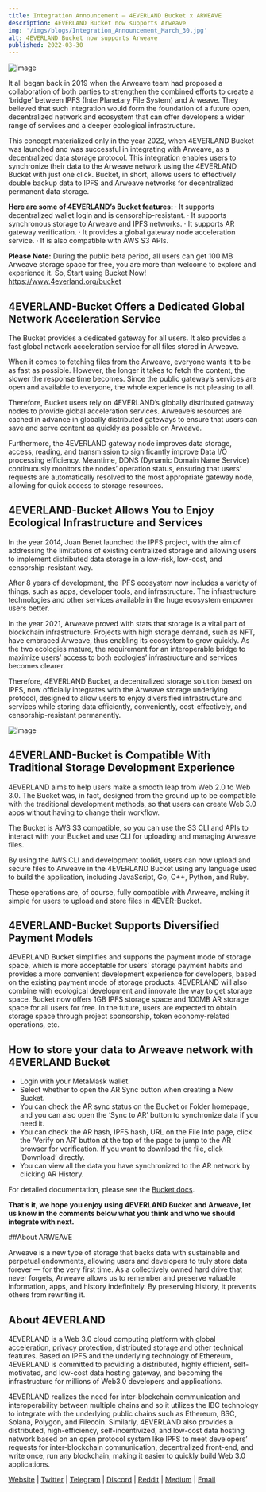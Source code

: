 ```yaml
---
title: Integration Announcement — 4EVERLAND Bucket x ARWEAVE
description: 4EVERLAND Bucket now supports Arweave
img: '/imgs/blogs/Integration_Announcement_March_30.jpg'
alt: 4EVERLAND Bucket now supports Arweave
published: 2022-03-30
---
```


![image](/imgs/blogs/Integration_Announcement_March_30.jpg)

It all began back in 2019 when the Arweave team had proposed a collaboration of both parties to strengthen the combined efforts to create a ‘bridge’ between IPFS (InterPlanetary File System) and Arweave. They believed that such integration would form the foundation of a future open, decentralized network and ecosystem that can offer developers a wider range of services and a deeper ecological infrastructure.

This concept materialized only in the year 2022, when 4EVERLAND Bucket was launched and was successful in integrating with Arweave, as a decentralized data storage protocol. This integration enables users to synchronize their data to the Arweave network using the 4EVERLAND Bucket with just one click. Bucket, in short, allows users to effectively double backup data to IPFS and Arweave networks for decentralized permanent data storage.

**Here are some of 4EVERLAND’s Bucket features:**
· It supports decentralized wallet login and is censorship-resistant.
· It supports synchronous storage to Arweave and IPFS networks.
· It supports AR gateway verification.
· It provides a global gateway node acceleration service.
· It is also compatible with AWS S3 APIs.

**Please Note:** During the public beta period, all users can get 100 MB Arweave storage space for free, you are more than welcome to explore and experience it. So,
Start using Bucket Now! https://www.4everland.org/bucket

## 4EVERLAND-Bucket Offers a Dedicated Global Network Acceleration Service

The Bucket provides a dedicated gateway for all users. It also provides a fast global network acceleration service for all files stored in Arweave.

When it comes to fetching files from the Arweave, everyone wants it to be as fast as possible. However, the longer it takes to fetch the content, the slower the response time becomes. Since the public gateway’s services are open and available to everyone, the whole experience is not pleasing to all.

Therefore, Bucket users rely on 4EVERLAND’s globally distributed gateway nodes to provide global acceleration services. Arweave’s resources are cached in advance in globally distributed gateways to ensure that users can save and serve content as quickly as possible on Arweave.

Furthermore, the 4EVERLAND gateway node improves data storage, access, reading, and transmission to significantly improve Data I/O processing efficiency. Meantime, DDNS (Dynamic Domain Name Service) continuously monitors the nodes’ operation status, ensuring that users’ requests are automatically resolved to the most appropriate gateway node, allowing for quick access to storage resources.

## 4EVERLAND-Bucket Allows You to Enjoy Ecological Infrastructure and Services

In the year 2014, Juan Benet launched the IPFS project, with the aim of addressing the limitations of existing centralized storage and allowing users to implement distributed data storage in a low-risk, low-cost, and censorship-resistant way.

After 8 years of development, the IPFS ecosystem now includes a variety of things, such as apps, developer tools, and infrastructure. The infrastructure technologies and other services available in the huge ecosystem empower users better.

In the year 2021, Arweave proved with stats that storage is a vital part of blockchain infrastructure. Projects with high storage demand, such as NFT, have embraced Arweave, thus enabling its ecosystem to grow quickly.
As the two ecologies mature, the requirement for an interoperable bridge to maximize users’ access to both ecologies’ infrastructure and services becomes clearer.

Therefore, 4EVERLAND Bucket, a decentralized storage solution based on IPFS, now officially integrates with the Arweave storage underlying protocol, designed to allow users to enjoy diversified infrastructure and services while storing data efficiently, conveniently, cost-effectively, and censorship-resistant permanently.

![image](/imgs/blogs/Integration_Announcement_March_30-1.jpg)

## 4EVERLAND-Bucket is Compatible With Traditional Storage Development Experience

4EVERLAND aims to help users make a smooth leap from Web 2.0 to Web 3.0. The Bucket was, in fact, designed from the ground up to be compatible with the traditional development methods, so that users can create Web 3.0 apps without having to change their workflow.

The Bucket is AWS S3 compatible, so you can use the S3 CLI and APIs to interact with your Bucket and use CLI for uploading and managing Arweave files.

By using the AWS CLI and development toolkit, users can now upload and secure files to Arweave in the 4EVERLAND Bucket using any language used to build the application, including JavaScript, Go, C++, Python, and Ruby.

These operations are, of course, fully compatible with Arweave, making it simple for users to upload and store files in 4EVER-Bucket.

## 4EVERLAND-Bucket Supports Diversified Payment Models

4EVERLAND Bucket simplifies and supports the payment mode of storage space, which is more acceptable for users’ storage payment habits and provides a more convenient development experience for developers, based on the existing payment mode of storage products.
4EVERLAND will also combine with ecological development and innovate the way to get storage space. Bucket now offers 1GB IPFS storage space and 100MB AR storage space for all users for free. In the future, users are expected to obtain storage space through project sponsorship, token economy-related operations, etc.

## How to store your data to Arweave network with 4EVERLAND Bucket

- Login with your MetaMask wallet.
- Select whether to open the AR Sync button when creating a New Bucket.
- You can check the AR sync status on the Bucket or Folder homepage, and you can also open the ‘Sync to AR’ button to synchronize data if you need it.
- You can check the AR hash, IPFS hash, URL on the File Info page, click the ‘Verify on AR’ button at the top of the page to jump to the AR browser for verification. If you want to download the file, click ‘Download’ directly.
- You can view all the data you have synchronized to the AR network by clicking AR History.

For detailed documentation, please see the [Bucket docs](https://docs.bucket.4everland.org/guide/).

**That’s it, we hope you enjoy using 4EVERLAND Bucket and Arweave, let us know in the comments below what you think and who we should integrate with next.**

##About ARWEAVE

Arweave is a new type of storage that backs data with sustainable and perpetual endowments, allowing users and developers to truly store data forever — for the very first time. As a collectively owned hard drive that never forgets, Arweave allows us to remember and preserve valuable information, apps, and history indefinitely. By preserving history, it prevents others from rewriting it.

## About 4EVERLAND

4EVERLAND is a Web 3.0 cloud computing platform with global acceleration, privacy protection, distributed storage and other technical features. Based on IPFS and the underlying technology of Ethereum, 4EVERLAND is committed to providing a distributed, highly efficient, self-motivated, and low-cost data hosting gateway, and becoming the infrastructure for millions of Web3.0 developers and applications.

4EVERLAND realizes the need for inter-blockchain communication and interoperability between multiple chains and so it utilizes the IBC technology to integrate with the underlying public chains such as Ethereum, BSC, Solana, Polygon, and Filecoin. Similarly, 4EVERLAND also provides a distributed, high-efficiency, self-incentivized, and low-cost data hosting network based on an open protocol system like IPFS to meet developers’ requests for inter-blockchain communication, decentralized front-end, and write once, run any blockchain, making it easier to quickly build Web 3.0 applications.

[Website](https://www.4everland.org/) | [Twitter](https://twitter.com/4everland_org) | [Telegram](https://t.me/org_4everland) | [Discord](https://discord.gg/Cun2VpsdjF) | [Reddit](https://www.reddit.com/r/4everland/) | [Medium](https://4everland.medium.com/) | [Email](mailto:contact@4everland.org)
